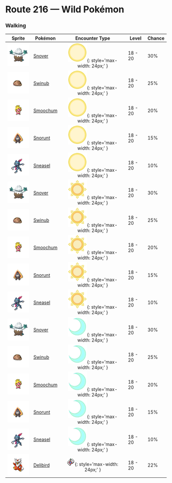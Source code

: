 # Route 216 — Wild Pokémon

### Walking

| Sprite | Pokémon | Encounter Type | Level | Chance |
|:------:|---------|:--------------:|-------|--------|
| ![Snover](../../assets/sprites/snover/front.gif "Snover: Seemingly curious about people, they gather around footsteps they find on snowy mountains.") | [Snover](../../pokemon/snover.md/) | ![Morning](../../assets/encounter_types/morning.png "Morning"){: style='max-width: 24px;' } | 18 - 20 | 30% |
| ![Swinub](../../assets/sprites/swinub/front.gif "Swinub: It has a very sensitive nose. It can locate mushrooms, berries, and even hot springs buried under ice.") | [Swinub](../../pokemon/swinub.md/) | ![Morning](../../assets/encounter_types/morning.png "Morning"){: style='max-width: 24px;' } | 18 - 20 | 25% |
| ![Smoochum](../../assets/sprites/smoochum/front.gif "Smoochum: It tests everything by touching with its lips, which remember what it likes and dislikes.") | [Smoochum](../../pokemon/smoochum.md/) | ![Morning](../../assets/encounter_types/morning.png "Morning"){: style='max-width: 24px;' } | 18 - 20 | 20% |
| ![Snorunt](../../assets/sprites/snorunt/front.gif "Snorunt: It is said that several SNORUNT gather under giant leaves and live together in harmony.") | [Snorunt](../../pokemon/snorunt.md/) | ![Morning](../../assets/encounter_types/morning.png "Morning"){: style='max-width: 24px;' } | 18 - 20 | 15% |
| ![Sneasel](../../assets/sprites/sneasel/front.gif "Sneasel: A smart and sneaky Pokémon. A pair may work together to steal eggs by having one lure the parents away.") | [Sneasel](../../pokemon/sneasel.md/) | ![Morning](../../assets/encounter_types/morning.png "Morning"){: style='max-width: 24px;' } | 18 - 20 | 10% |
| ![Snover](../../assets/sprites/snover/front.gif "Snover: Seemingly curious about people, they gather around footsteps they find on snowy mountains.") | [Snover](../../pokemon/snover.md/) | ![Day](../../assets/encounter_types/day.png "Day"){: style='max-width: 24px;' } | 18 - 20 | 30% |
| ![Swinub](../../assets/sprites/swinub/front.gif "Swinub: It has a very sensitive nose. It can locate mushrooms, berries, and even hot springs buried under ice.") | [Swinub](../../pokemon/swinub.md/) | ![Day](../../assets/encounter_types/day.png "Day"){: style='max-width: 24px;' } | 18 - 20 | 25% |
| ![Smoochum](../../assets/sprites/smoochum/front.gif "Smoochum: It tests everything by touching with its lips, which remember what it likes and dislikes.") | [Smoochum](../../pokemon/smoochum.md/) | ![Day](../../assets/encounter_types/day.png "Day"){: style='max-width: 24px;' } | 18 - 20 | 20% |
| ![Snorunt](../../assets/sprites/snorunt/front.gif "Snorunt: It is said that several SNORUNT gather under giant leaves and live together in harmony.") | [Snorunt](../../pokemon/snorunt.md/) | ![Day](../../assets/encounter_types/day.png "Day"){: style='max-width: 24px;' } | 18 - 20 | 15% |
| ![Sneasel](../../assets/sprites/sneasel/front.gif "Sneasel: A smart and sneaky Pokémon. A pair may work together to steal eggs by having one lure the parents away.") | [Sneasel](../../pokemon/sneasel.md/) | ![Day](../../assets/encounter_types/day.png "Day"){: style='max-width: 24px;' } | 18 - 20 | 10% |
| ![Snover](../../assets/sprites/snover/front.gif "Snover: Seemingly curious about people, they gather around footsteps they find on snowy mountains.") | [Snover](../../pokemon/snover.md/) | ![Night](../../assets/encounter_types/night.png "Night"){: style='max-width: 24px;' } | 18 - 20 | 30% |
| ![Swinub](../../assets/sprites/swinub/front.gif "Swinub: It has a very sensitive nose. It can locate mushrooms, berries, and even hot springs buried under ice.") | [Swinub](../../pokemon/swinub.md/) | ![Night](../../assets/encounter_types/night.png "Night"){: style='max-width: 24px;' } | 18 - 20 | 25% |
| ![Smoochum](../../assets/sprites/smoochum/front.gif "Smoochum: It tests everything by touching with its lips, which remember what it likes and dislikes.") | [Smoochum](../../pokemon/smoochum.md/) | ![Night](../../assets/encounter_types/night.png "Night"){: style='max-width: 24px;' } | 18 - 20 | 20% |
| ![Snorunt](../../assets/sprites/snorunt/front.gif "Snorunt: It is said that several SNORUNT gather under giant leaves and live together in harmony.") | [Snorunt](../../pokemon/snorunt.md/) | ![Night](../../assets/encounter_types/night.png "Night"){: style='max-width: 24px;' } | 18 - 20 | 15% |
| ![Sneasel](../../assets/sprites/sneasel/front.gif "Sneasel: A smart and sneaky Pokémon. A pair may work together to steal eggs by having one lure the parents away.") | [Sneasel](../../pokemon/sneasel.md/) | ![Night](../../assets/encounter_types/night.png "Night"){: style='max-width: 24px;' } | 18 - 20 | 10% |
| ![Delibird](../../assets/sprites/delibird/front.gif "Delibird: It carries food rolled up in its tail. It has the habit of sharing food with people lost in mountains.") | [Delibird](../../pokemon/delibird.md/) | ![Poké Radar](../../assets/encounter_types/poke_radar.png "Poké Radar"){: style='max-width: 24px;' } | 18 - 20 | 22% |

